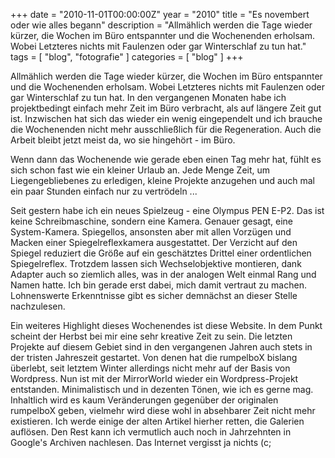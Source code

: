 +++
date = "2010-11-01T00:00:00Z"
year = "2010"
title = "Es novembert oder wie alles begann"
description = "Allmählich werden die Tage wieder kürzer, die Wochen im Büro entspannter und die Wochenenden erholsam. Wobei Letzteres nichts mit Faulenzen oder gar Winterschlaf zu tun hat."
tags = [ "blog", "fotografie" ]
categories = [ "blog" ]
+++

Allmählich werden die Tage wieder kürzer, die Wochen im Büro entspannter und die Wochenenden erholsam. Wobei Letzteres nichts mit Faulenzen oder gar Winterschlaf zu tun hat. In den vergangenen Monaten habe ich projektbedingt einfach mehr Zeit im Büro verbracht, als auf längere Zeit gut ist. Inzwischen hat sich das wieder ein wenig eingependelt und ich brauche die Wochenenden nicht mehr ausschließlich für die Regeneration. Auch die Arbeit bleibt jetzt meist da, wo sie hingehört - im Büro.

Wenn dann das Wochenende wie gerade eben einen Tag mehr hat, fühlt es sich schon fast wie ein kleiner Urlaub an. Jede Menge Zeit, um Liegengebliebenes zu erledigen, kleine Projekte anzugehen und auch mal ein paar Stunden einfach nur zu vertrödeln ...

Seit gestern habe ich ein neues Spielzeug - eine Olympus PEN E-P2. Das ist keine Schreibmaschine, sondern eine Kamera. Genauer gesagt, eine System-Kamera. Spiegellos, ansonsten aber mit allen Vorzügen und Macken einer Spiegelreflexkamera ausgestattet. Der Verzicht auf den Spiegel reduziert die Größe auf ein geschätztes Drittel einer ordentlichen Spiegelreflex. Trotzdem lassen sich Wechselobjektive montieren, dank Adapter auch so ziemlich alles, was in der analogen Welt einmal Rang und Namen hatte. Ich bin gerade erst dabei, mich damit vertraut zu machen. Lohnenswerte Erkenntnisse gibt es sicher demnächst an dieser Stelle nachzulesen.

Ein weiteres Highlight dieses Wochenendes ist diese Website. In dem Punkt scheint der Herbst bei mir eine sehr kreative Zeit zu sein. Die letzten Projekte auf diesem Gebiet sind in den vergangenen Jahren auch stets in der tristen Jahreszeit gestartet. Von denen hat die rumpelboX bislang überlebt, seit letztem Winter allerdings nicht mehr auf der Basis von Wordpress. Nun ist mit der MirrorWorld wieder ein Wordpress-Projekt entstanden. Minimalistisch und in dezenten Tönen, wie ich es gerne mag. Inhaltlich wird es kaum Veränderungen gegenüber der originalen rumpelboX geben, vielmehr wird diese wohl in absehbarer Zeit nicht mehr existieren. Ich werde einige der alten Artikel hierher retten, die Galerien auflösen. Den Rest kann ich vermutlich auch noch in Jahrzehnten in Google's Archiven nachlesen. Das Internet vergisst ja nichts (c;
